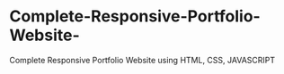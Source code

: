 # Complete-Responsive-Portfolio-Website-
Complete Responsive Portfolio Website using HTML, CSS, JAVASCRIPT
